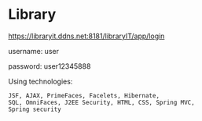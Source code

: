 # Library

https://libraryit.ddns.net:8181/libraryIT/app/login

username: user

password: user12345888

Using technologies: 
    
    JSF, AJAX, PrimeFaces, Facelets, Hibernate, 
    SQL, OmniFaces, J2EE Security, HTML, CSS, Spring MVC,
    Spring security
